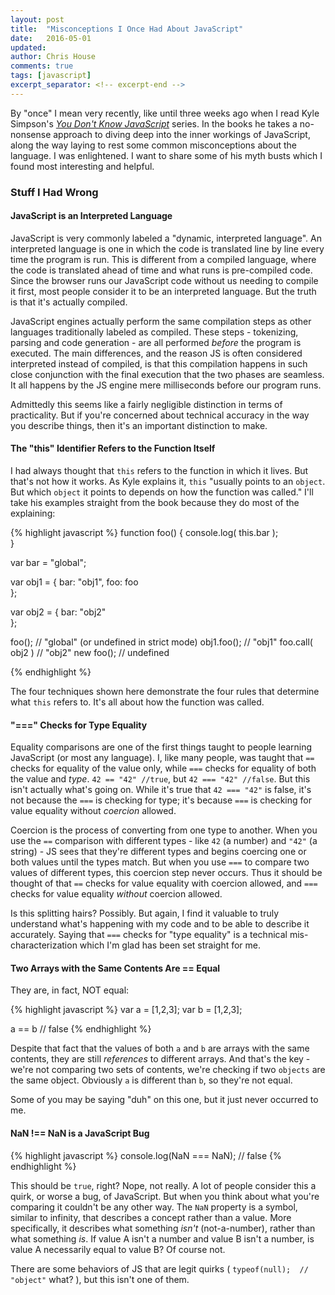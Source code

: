 ```yaml
---
layout: post
title:  "Misconceptions I Once Had About JavaScript"
date:   2016-05-01
updated: 
author: Chris House
comments: true
tags: [javascript]
excerpt_separator: <!-- excerpt-end -->
---
```


By "once" I mean very recently, like until three weeks ago when I read Kyle Simpson's [*You Don't Know JavaScript*](https://github.com/getify/You-Dont-Know-JS) series. In the books he takes a no-nonsense approach to diving deep into the inner workings of JavaScript, along the way laying to rest some common misconceptions about the language. I was enlightened. I want to share some of his myth busts which I found most interesting and helpful. <!-- excerpt-end -->

### Stuff I Had Wrong

#### JavaScript is an Interpreted Language

JavaScript is very commonly labeled a "dynamic, interpreted language". An interpreted language is one in which the code is translated line by line every time the program is run. This is different from a compiled language, where the code is translated ahead of time and what runs is pre-compiled code. Since the browser runs our JavaScript code without us needing to compile it first, most people consider it to be an interpreted language. But the truth is that it's actually compiled.

JavaScript engines actually perform the same compilation steps as other languages traditionally labeled as compiled. These steps - tokenizing, parsing and code generation - are all performed *before* the program is executed. The main differences, and the reason JS is often considered interpreted instead of compiled, is that this compilation happens in such close conjunction with the final execution that the two phases are seamless. It all happens by the JS engine mere milliseconds before our program runs.

Admittedly this seems like a fairly negligible distinction in terms of practicality. But if you're concerned about technical accuracy in the way you describe things, then it's an important distinction to make.

#### The "this" Identifier Refers to the Function Itself

I had always thought that `this` refers to the function in which it lives. But that's not how it works. As Kyle explains it, `this` "usually points to an `object`. But which `object` it points to depends on how the function was called." I'll take his examples straight from the book because they do most of the explaining:

{% highlight javascript %}
function foo() {
  console.log( this.bar );    	
}

var bar = "global";

var obj1 = {
 bar: "obj1",
 foo: foo	
};

var obj2 = {
 bar: "obj2"	
};

foo();           // "global" (or undefined in strict mode)
obj1.foo();      // "obj1"
foo.call( obj2 ) // "obj2"
new foo();       // undefined

{% endhighlight %}

The four techniques shown here demonstrate the four rules that determine what `this` refers to. It's all about how the function was called.

#### "===" Checks for Type Equality

Equality comparisons are one of the first things taught to people learning JavaScript (or most any language). I, like many people, was taught that `==` checks for equality of the value only, while `===` checks for equality of both the value and *type*. `42 == "42" //true`, but `42 === "42" //false`. But this isn't actually what's going on. While it's true that `42 === "42"` is false, it's not because the `===` is checking for type; it's because `===` is checking for value equality without *coercion* allowed. 

Coercion is the process of converting from one type to another. When you use the `==` comparison with different types - like `42` (a number) and `"42"` (a string) - JS sees that they're different types and begins coercing one or both values until the types match. But when you use `===` to compare two values of different types, this coercion step never occurs. Thus it should be thought of that `==` checks for value equality with coercion allowed, and `===` checks for value equality *without* coercion allowed.  

Is this splitting hairs? Possibly. But again, I find it valuable to truly understand what's happening with my code and to be able to describe it accurately. Saying that `===` checks for "type equality" is a technical mis-characterization which I'm glad has been set straight for me.

#### Two Arrays with the Same Contents Are == Equal

They are, in fact, NOT equal:

{% highlight javascript %}
var a = [1,2,3];
var b = [1,2,3];

a == b  // false
{% endhighlight %}

Despite that fact that the values of both `a` and `b` are arrays with the same contents, they are still *references* to different arrays. And that's the key - we're not comparing two sets of contents, we're checking if two `objects` are the same object. Obviously `a` is different than `b`, so they're not equal.

Some of you may be saying "duh" on this one, but it just never occurred to me.

#### NaN !== NaN is a JavaScript Bug

{% highlight javascript %}
console.log(NaN === NaN);  // false
{% endhighlight %}

This should be `true`, right? Nope, not really. A lot of people consider this a quirk, or worse a bug, of JavaScript. But when you think about what you're comparing it couldn't be any other way. The `NaN` property is a symbol, similar to infinity, that describes a concept rather than a value. More specifically, it describes what something *isn't* (not-a-number), rather than what something *is*. If value A isn't a number and value B isn't a number, is value A necessarily equal to value B? Of course not.

There are some behaviors of JS that are legit quirks ( `typeof(null);  // "object"` what? ), but this isn't one of them. 